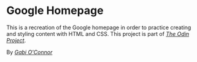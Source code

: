 # Google Homepage

This is a recreation of the Google homepage in order to practice creating and styling content with HTML and CSS. This project is part of [*The Odin Project*](https://theodinproject.com/).

By [*Gabi O'Connor*](https://www.linkedin.com/in/gabrieleoconnor)